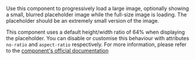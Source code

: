 Use this component to progressively load a large image, optionally showing a small, blurred placeholder image while the full-size image is loading. The placeholder should be an extremely small version of the image.

This component uses a default height/width ratio of 64% when displaying the placeholder. You can disable or customise this behaviour with attributes `no-ratio` and `aspect-ratio` respectively. For more information, please refer to the [component's official documentation](https://github.com/MatteoGabriele/vue-progressive-image)

